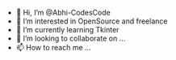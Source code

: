 - 👋 Hi, I’m @Abhi-CodesCode
- 👀 I’m interested in OpenSource and freelance
- 🌱 I’m currently learning Tkinter
- 💞️ I’m looking to collaborate on ...
- 📫 How to reach me ...

<!---
Abhi-CodesCode/Abhi-CodesCode is a ✨ special ✨ repository because its `README.md` (this file) appears on your GitHub profile.
You can click the Preview link to take a look at your changes.
--->

